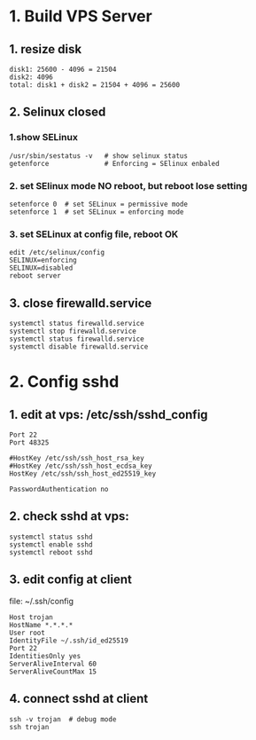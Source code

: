 
# 1. Build VPS Server
## 1. resize disk
    disk1: 25600 - 4096 = 21504
    disk2: 4096
    total: disk1 + disk2 = 21504 + 4096 = 25600
    
## 2. Selinux closed
### 1.show SELinux
    /usr/sbin/sestatus -v   # show selinux status
    getenforce              # Enforcing = SElinux enbaled
    
### 2. set SElinux mode NO reboot, but reboot lose setting
    setenforce 0  # set SELinux = permissive mode
    setenforce 1  # set SELinux = enforcing mode
    
### 3. set SELinux at config file, reboot OK
    edit /etc/selinux/config
    SELINUX=enforcing 
    SELINUX=disabled
    reboot server
  
## 3. close firewalld.service
    systemctl status firewalld.service
    systemctl stop firewalld.service
    systemctl status firewalld.service
    systemctl disable firewalld.service
    
  
# 2. Config sshd
## 1. edit at vps:  /etc/ssh/sshd_config
    Port 22
    Port 48325
  
    #HostKey /etc/ssh/ssh_host_rsa_key
    #HostKey /etc/ssh/ssh_host_ecdsa_key
    HostKey /etc/ssh/ssh_host_ed25519_key
  
    PasswordAuthentication no
    
## 2. check sshd at vps:
    systemctl status sshd
    systemctl enable sshd
    systemctl reboot sshd
  
 
## 3. edit config at client 
   file: ~/.ssh/config
   
    Host trojan                              
    HostName *.*.*.*
    User root        
    IdentityFile ~/.ssh/id_ed25519  
    Port 22                     
    IdentitiesOnly yes
    ServerAliveInterval 60
    ServerAliveCountMax 15
    
## 4. connect sshd at client
    ssh -v trojan  # debug mode
    ssh trojan
   
   
  

  

